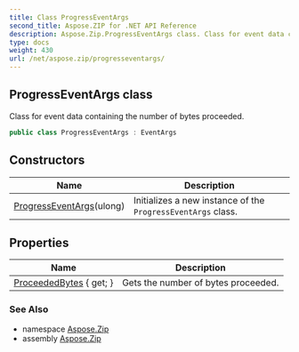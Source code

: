 ```yaml
---
title: Class ProgressEventArgs
second_title: Aspose.ZIP for .NET API Reference
description: Aspose.Zip.ProgressEventArgs class. Class for event data containing the number of bytes proceeded
type: docs
weight: 430
url: /net/aspose.zip/progresseventargs/
---
```

## ProgressEventArgs class

Class for event data containing the number of bytes proceeded.

```csharp
public class ProgressEventArgs : EventArgs
```

## Constructors

| Name | Description |
| --- | --- |
| [ProgressEventArgs](progresseventargs/)(ulong) | Initializes a new instance of the `ProgressEventArgs` class. |

## Properties

| Name | Description |
| --- | --- |
| [ProceededBytes](../../aspose.zip/progresseventargs/proceededbytes/) { get; } | Gets the number of bytes proceeded. |

### See Also

* namespace [Aspose.Zip](../../aspose.zip/)
* assembly [Aspose.Zip](../../)


